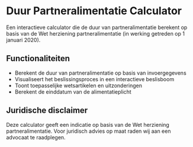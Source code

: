 # Duur Partneralimentatie Calculator

Een interactieve calculator die de duur van partneralimentatie berekent op basis van de Wet herziening partneralimentatie (in werking getreden op 1 januari 2020).

## Functionaliteiten

- Berekent de duur van partneralimentatie op basis van invoergegevens
- Visualiseert het beslissingsproces in een interactieve beslisboom
- Toont toepasselijke wetsartikelen en uitzonderingen
- Berekent de einddatum van de alimentatieplicht

## Juridische disclaimer

Deze calculator geeft een indicatie op basis van de Wet herziening partneralimentatie. Voor juridisch advies op maat raden wij aan een advocaat te raadplegen.